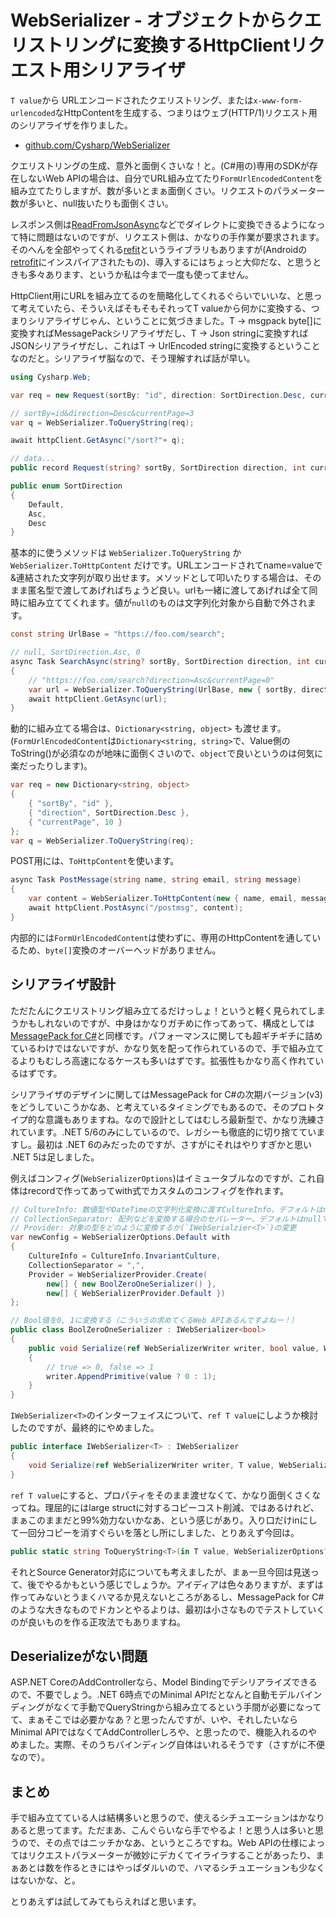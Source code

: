 # WebSerializer - オブジェクトからクエリストリングに変換するHttpClientリクエスト用シリアライザ

`T value`から URLエンコードされたクエリストリング、または`x-www-form-urlencoded`なHttpContentを生成する、つまりはウェブ(HTTP/1)リクエスト用のシリアライザを作りました。

* [github.com/Cysharp/WebSerializer](https://github.com/Cysharp/WebSerializer/)

クエリストリングの生成、意外と面倒くさいな！と。(C#用の)専用のSDKが存在しないWeb APIの場合は、自分でURL組み立てたり`FormUrlEncodedContent`を組み立てたりしますが、数が多いとまぁ面倒くさい。リクエストのパラメーター数が多いと、null抜いたりも面倒くさい。

レスポンス側は[ReadFromJsonAsync](https://docs.microsoft.com/ja-jp/dotnet/api/system.net.http.json.httpcontentjsonextensions.readfromjsonasync?view=net-6.0)などでダイレクトに変換できるようになって特に問題はないのですが、リクエスト側は、かなりの手作業が要求されます。そのへんを全部やってくれる[refit](https://github.com/reactiveui/refit)というライブラリもありますが(Androidの[retrofit](https://github.com/square/retrofit)にインスパイアされたもの)、導入するにはちょっと大仰だな、と思うときも多々あります、というか私は今まで一度も使ってません。

HttpClient用にURLを組み立てるのを簡略化してくれるぐらいでいいな、と思って考えていたら、そういえばそもそもそれってT valueから何かに変換する、つまりシリアライザじゃん、ということに気づきました。T -> msgpack byte[]に変換すればMessagePackシリアライザだし、T -> Json stringに変換すればJSONシリアライザだし、これはT -> UrlEncoded stringに変換するということなのだと。シリアライザ脳なので、そう理解すれば話が早い。

```csharp
using Cysharp.Web;

var req = new Request(sortBy: "id", direction: SortDirection.Desc, currentPage: 3)

// sortBy=id&direction=Desc&currentPage=3
var q = WebSerializer.ToQueryString(req);

await httpClient.GetAsync("/sort?"+ q);

// data...
public record Request(string? sortBy, SortDirection direction, int currentPage);

public enum SortDirection
{
    Default,
    Asc,
    Desc
}
```

基本的に使うメソッドは `WebSerializer.ToQueryString` か `WebSerializer.ToHttpContent` だけです。URLエンコードされてname=valueで&連結された文字列が取り出せます。メソッドとして叩いたりする場合は、そのまま匿名型で渡してあげればちょうど良い。urlも一緒に渡してあげれば全て同時に組み立ててくれます。値が`null`のものは文字列化対象から自動で外されます。

```csharp
const string UrlBase = "https://foo.com/search";

// null, SortDirection.Asc, 0
async Task SearchAsync(string? sortBy, SortDirection direction, int currentPage)
{
    // "https://foo.com/search?direction=Asc&currentPage=0"
    var url = WebSerializer.ToQueryString(UrlBase, new { sortBy, direction, currentPage });
    await httpClient.GetAsync(url);
}
```

動的に組み立てる場合は、`Dictionary<string, object>` も渡せます。(`FormUrlEncodedContent`は`Dictionary<string, string>`で、Value側のToString()が必須なのが地味に面倒くさいので、`object`で良いというのは何気に楽だったりします)。

```csharp
var req = new Dictionary<string, object>
{
    { "sortBy", "id" },
    { "direction", SortDirection.Desc },
    { "currentPage", 10 }
};
var q = WebSerializer.ToQueryString(req);
```

POST用には、`ToHttpContent`を使います。

```csharp
async Task PostMessage(string name, string email, string message)
{
    var content = WebSerializer.ToHttpContent(new { name, email, message });
    await httpClient.PostAsync("/postmsg", content);
}
```

内部的には`FormUrlEncodedContent`は使わずに、専用のHttpContentを通しているため、`byte[]`変換のオーバーヘッドがありません。

シリアライザ設計
---
ただたんにクエリストリング組み立てるだけっしょ！というと軽く見られてしまうかもしれないのですが、中身はかなりガチめに作ってあって、構成としては[MessagePack for C#](https://github.com/neuecc/MessagePack-CSharp/)と同様です。パフォーマンスに関しても超ギチギチに詰めているわけではないですが、かなり気を配って作られているので、手で組み立てるよりもむしろ高速になるケースも多いはずです。拡張性もかなり高く作れているはずです。

シリアライザのデザインに関してはMessagePack for C#の次期バージョン(v3)をどうしていこうかなあ、と考えているタイミングでもあるので、そのプロトタイプ的な意識もありますね。なので設計としてはむしろ最新型で、かなり洗練されています。.NET 5/6のみにしているので、レガシーも徹底的に切り捨てていますし。最初は .NET 6のみだったのですが、さすがにそれはやりすぎかと思い .NET 5は足しました。

例えばコンフィグ(`WebSerializerOptions`)はイミュータブルなのですが、これ自体はrecordで作ってあってwith式でカスタムのコンフィグを作れます。

```csharp
// CultureInfo: 数値型やDateTimeの文字列化変換に渡すCultureInfo、デフォルトはnull
// CollectionSeparator: 配列などを変換する場合のセパレーター、デフォルトはnullでname=value&name=value...
// Provider: 対象の型をどのように変換するか(`IWebSerialzier<T>`)の変更
var newConfig = WebSerializerOptions.Default with
{
    CultureInfo = CultureInfo.InvariantCulture,
    CollectionSeparator = ",",
    Provider = WebSerializerProvider.Create(
        new[] { new BoolZeroOneSerializer() },
        new[] { WebSerializerProvider.Default })
};

// Bool値を0, 1に変換する（こういうの求めてくるWeb APIあるんですよねー！）
public class BoolZeroOneSerializer : IWebSerializer<bool>
{
    public void Serialize(ref WebSerializerWriter writer, bool value, WebSerializerOptions options)
    {
        // true => 0, false => 1
        writer.AppendPrimitive(value ? 0 : 1);
    }
}
```

`IWebSerializer<T>`のインターフェイスについて、`ref T value`にしようか検討したのですが、最終的にやめました。

```csharp
public interface IWebSerializer<T> : IWebSerializer
{
    void Serialize(ref WebSerializerWriter writer, T value, WebSerializerOptions options);
}
```

`ref T value`にすると、プロパティをそのまま渡せなくて、かなり面倒くさくなってね。理屈的にはlarge structに対するコピーコスト削減、ではあるけれど、まぁこのままだと99%効力ないかなあ、という感じがあり。入り口だけinにして一回分コピーを消すぐらいを落とし所にしました、とりあえず今回は。

```csharp
public static string ToQueryString<T>(in T value, WebSerializerOptions? options = default)
```

それとSource Generator対応についても考えましたが、まぁ一旦今回は見送って、後でやるかもという感じでしょうか。アイディアは色々ありますが、まずは作ってみないとうまくハマるか見えないところがあるし、MessagePack for C#のような大きなものでドカンとやるよりは、最初は小さなものでテストしていくのが良いものを作る正攻法でもありますね。

Deserializeがない問題
---
ASP.NET CoreのAddControllerなら、Model Bindingでデシリアライズできるので、不要でしょう。.NET 6時点でのMinimal APIだとなんと自動モデルバインディングがなくて手動でQueryStringから組み立てるという手間が必要になってて、まぁそこでは必要かなあ？と思ったんですが、いや、それしたいならMinimal APIではなくてAddControllerしろや、と思ったので、機能入れるのやめました。実際、そのうちバインディング自体はいれるそうです（さすがに不便なので）。

まとめ
---
手で組み立てている人は結構多いと思うので、使えるシチュエーションはかなりあると思ってます。ただまあ、こんぐらいなら手でやるよ！と思う人は多いと思うので、その点ではニッチかなあ、というところですね。Web APIの仕様によってはリクエストパラメーターが微妙にデカくてイライラすることがあったり、まぁあとは数を作るときにはやっぱダルいので、ハマるシチュエーションも少なくはないかな、と。

とりあえずは試してみてもらえればと思います。